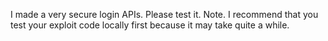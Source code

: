 I made a very secure login APIs. Please test it.
Note. I recommend that you test your exploit code locally first because it may take quite a while.
